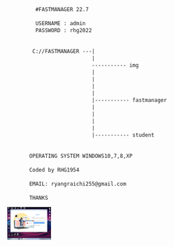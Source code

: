              #FASTMANAGER 22.7

             USERNAME : admin
             PASSWORD : rhg2022


            C://FASTMANAGER ---|
                               |
                               ----------- img 
                               |
                               |
                               |
                               |
                               |----------- fastmanager
                               |
                               |
                               |
                               |
                               |----------- student 
                
                
           OPERATING SYSTEM WINDOWS10,7,8,XP
           
           Coded by RHG1954 
           
           EMAIL: ryangraichi255@gmail.com
           
           THANKS
        
<img src="https://github.com/RHG1954/fastmanager/blob/main/UPLOAD/Untitled2.png" width="100" >
